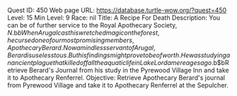 Quest ID: 450
Web page URL: https://database.turtle-wow.org/?quest=450
Level: 15
Min Level: 9
Race: nil
Title: A Recipe For Death
Description: You can be of further service to the Royal Apothecary Society, $N.$b$bWhen Arugal cast his wretched magic on the forest, he cursed one of our most promising members, Apothecary Berard.Now a mindless servant of Arugal, Berard is useless to us.But his findings might prove to be of worth.He was studying an ancient plague that killed off all the aquatic life in Lake Lordamere ages ago.$b$bRetrieve Berard's Journal from his study in the Pyrewood Village Inn and take it to Apothecary Renferrel.
Objective: Retrieve Apothecary Berard's journal from Pyrewood Village and take it to Apothecary Renferrel at the Sepulcher.
